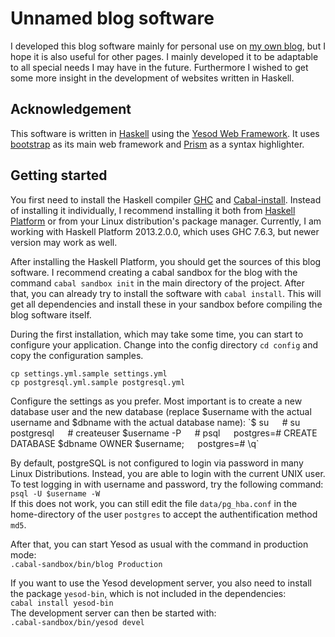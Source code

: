 Unnamed blog software
=====================

I developed this blog software mainly for personal use on [my own blog][blog],
but I hope it is also useful for other pages. I mainly developed it to be
adaptable to all special needs I may have in the future. Furthermore I wished
to get some more insight in the development of websites written in Haskell.

Acknowledgement
---------------

This software is written in [Haskell][haskell] using the
[Yesod Web Framework][yesod]. It uses [bootstrap][bootstrap] as its main web
framework and [Prism][prism] as a syntax highlighter.

Getting started
---------------

You first need to install the Haskell compiler [GHC][ghc] and
[Cabal-install][cabal]. Instead of installing it individually, I
recommend installing it both from [Haskell Platform][platform] or from your
Linux distribution's package manager. Currently, I am working with Haskell
Platform 2013.2.0.0, which uses GHC 7.6.3, but newer version may work as well.

After installing the Haskell Platform, you should get the sources of this blog
software. I recommend creating a cabal sandbox for the blog
with the command `cabal sandbox init` in the main directory of the project.
After that, you can already try to install the software with `cabal install`.
This will get all dependencies and install these in your sandbox before
compiling the blog software itself.

During the first installation, which may take some time, you can start to
configure your application. Change into the config directory `cd config` and
copy the configuration samples.

`cp settings.yml.sample settings.yml`  
`cp postgresql.yml.sample postgresql.yml`

Configure the settings as you prefer. Most important is to create a new
database user and the new database (replace $username with the actual username
and $dbname with the actual database name):  
`$ su`  
`# su postgresql`  
`# createuser $username -P`  
`# psql`  
`postgres=# CREATE DATABASE $dbname OWNER $username;`  
`postgres=# \q`

By default, postgreSQL is not configured to login via password in many 
Linux Distributions. Instead, you are able to login with the current UNIX user.
To test logging in with username and password, try the following command:  
`psql -U $username -W`  
If this does not work, you can still edit the file `data/pg_hba.conf` in the 
home-directory of the user `postgres` to accept the authentification method
`md5`.

After that, you can start Yesod as usual with the command in production mode:  
`.cabal-sandbox/bin/blog Production`

If you want to use the Yesod development server, you also need to install
the package `yesod-bin`, which is not included in the dependencies:  
`cabal install yesod-bin`  
The development server can then be started with:  
`.cabal-sandbox/bin/yesod devel`

[blog]: http://lusku.de/blog "Blog of Bastian Holst"
[haskell]: http://www.haskell.org/ "Haskell"
[yesod]: http://www.yesodweb.com/ "Yesod Web Framework"
[bootstrap]: http://getbootstrap.com/ "Bootstrap HTML, CSS and JS framework"
[prism]: http://prismjs.com/ "Prism syntax highlighter"
[ghc]: http://ghc.haskell.org/ "The Glasgow Haskell Compiler"
[cabal]: http://www.haskell.org/cabal/ "Cabal"
[platform]: http://www.haskell.org/platform/ "Haskell Platform"